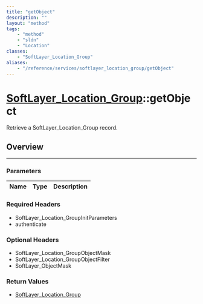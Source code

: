 ```yaml
---
title: "getObject"
description: ""
layout: "method"
tags:
    - "method"
    - "sldn"
    - "Location"
classes:
    - "SoftLayer_Location_Group"
aliases:
    - "/reference/services/softlayer_location_group/getObject"
---
```

# [SoftLayer_Location_Group](/reference/services/SoftLayer_Location_Group)::getObject

Retrieve a SoftLayer_Location_Group record.


## Overview 


-----

### Parameters 
|Name | Type | Description |
| --- | --- | --- |


### Required Headers
* SoftLayer_Location_GroupInitParameters
* authenticate


### Optional Headers
* SoftLayer_Location_GroupObjectMask
* SoftLayer_Location_GroupObjectFilter
* SoftLayer_ObjectMask

### Return Values
* <a href='/reference/datatypes/SoftLayer_Location_Group'>SoftLayer_Location_Group </a>




